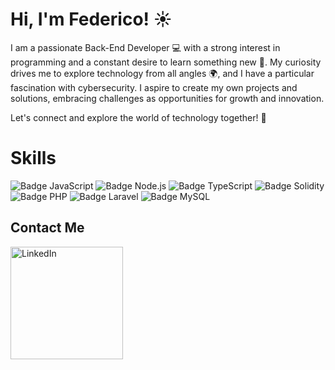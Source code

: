 # Hi, I'm Federico! ☀️

I am a passionate Back-End Developer 💻 with a strong interest in programming and a constant desire to learn something new 🚀. My curiosity drives me to explore technology from all angles 🌍, and I have a particular fascination with cybersecurity. I aspire to create my own projects and solutions, embracing challenges as opportunities for growth and innovation. 

Let's connect and explore the world of technology together! 🤝




# Skills

![Badge JavaScript](https://img.shields.io/badge/JavaScript-F7DF1E?style=flat&logo=javascript&logoColor=black)
![Badge Node.js](https://img.shields.io/badge/Node.js-8CC84B?style=flat&logo=node.js&logoColor=white)
![Badge TypeScript](https://img.shields.io/badge/TypeScript-007ACC?style=flat&logo=typescript&logoColor=white)
![Badge Solidity](https://img.shields.io/badge/Solidity-363636?style=flat&logo=solidity&logoColor=white)
![Badge PHP](https://img.shields.io/badge/PHP-777BB4?style=flat&logo=php&logoColor=white)
![Badge Laravel](https://img.shields.io/badge/Laravel-FF2D20?style=flat&logo=laravel&logoColor=white)
![Badge MySQL](https://img.shields.io/badge/MySQL-4479A1?style=flat&logo=mysql&logoColor=white)





## Contact Me

<div style="display: flex; align-items: right; justify-content: flex-start;">
    <a href="https://www.linkedin.com/in/federicoyingrasso/">
        <img src="https://upload.wikimedia.org/wikipedia/commons/0/01/LinkedIn_Logo.svg" alt="LinkedIn" style="width: 180px; height: auto;" />
    </a>
</div>






